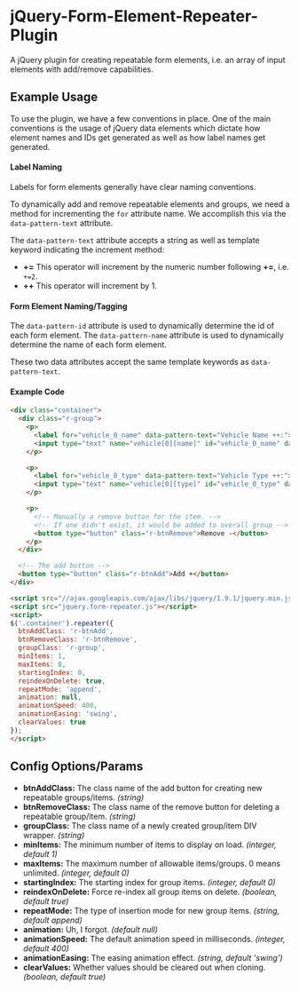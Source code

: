 jQuery-Form-Element-Repeater-Plugin
===================================

A jQuery plugin for creating repeatable form elements, i.e. an array of input elements with add/remove capabilities.

## Example Usage ##

To use the plugin, we have a few conventions in place. One of the main conventions is the usage of jQuery data elements which dictate how element names and IDs get generated as well as how label names get generated.

#### Label Naming ####
Labels for form elements generally have clear naming conventions. 

To dynamically add and remove repeatable elements and groups, we need a method for incrementing the `for` attribute name. We accomplish this via the `data-pattern-text` attribute.

The `data-pattern-text` attribute accepts a string as well as template keyword indicating the increment method:

* **+=** This operator will increment by the numeric number following **+=**, i.e. `+=2`.
* **++** This operator will increment by 1.

#### Form Element Naming/Tagging ####

The `data-pattern-id` attribute is used to dynamically determine the id of each form element.
The `data-pattern-name` attribute is used to dynamically determine the name of each form element.

These two data attributes accept the same template keywords as `data-pattern-text`.

#### Example Code ####

```html
<div class="container">
  <div class="r-group">
    <p>
      <label for="vehicle_0_name" data-pattern-text="Vehicle Name ++:">Vehicle Name 1:</label>
      <input type="text" name="vehicle[0][name]" id="vehicle_0_name" data-pattern-name="vehicle[++][name]" data-pattern-id="vehicle_++_name" />
    </p>

    <p>
      <label for="vehicle_0_type" data-pattern-text="Vehicle Type ++:">Vehicle Type 1:</label>
      <input type="text" name="vehicle[0][type]" id="vehicle_0_type" data-pattern-name="vehicle[++][type]" data-pattern-id="vehicle_++_type" />
    </p>

    <p>
      <!-- Manually a remove button for the item. -->
      <!-- If one didn't exist, it would be added to overall group -->
      <button type="button" class="r-btnRemove">Remove -</button>
    </p>
  </div>

  <!-- The add button -->
  <button type="button" class="r-btnAdd">Add +</button>
</div>

<script src="//ajax.googleapis.com/ajax/libs/jquery/1.9.1/jquery.min.js"></script>
<script src="jquery.form-repeater.js"></script>
<script>
$('.container').repeater({
  btnAddClass: 'r-btnAdd',
  btnRemoveClass: 'r-btnRemove',
  groupClass: 'r-group',
  minItems: 1,
  maxItems: 0,
  startingIndex: 0,
  reindexOnDelete: true,
  repeatMode: 'append',
  animation: null,
  animationSpeed: 400,
  animationEasing: 'swing',
  clearValues: true
});
</script>
```

## Config Options/Params ##

*  **btnAddClass:** The class name of the add button for creating new repeatable groups/items. _(string)_
*  **btnRemoveClass:** The class name of the remove button for deleting a repeatable group/item. _(string)_
*  **groupClass:** The class name of a newly created group/item DIV wrapper. _(string)_
*  **minItems:** The minimum number of items to display on load. _(integer, default 1)_
*  **maxItems:** The maximum number of allowable items/groups. 0 means unlimited. _(integer, default 0)_
*  **startingIndex:** The starting index for group items. _(integer, default 0)_
*  **reindexOnDelete:** Force re-index all group items on delete. _(boolean, default true)_
*  **repeatMode:** The type of insertion mode for new group items. _(string, default append)_
*  **animation:** Uh, I forgot. _(default null)_
*  **animationSpeed:** The default animation speed in milliseconds. _(integer, default 400)_
*  **animationEasing:** The easing animation effect. _(string, default 'swing')_
*  **clearValues:** Whether values should be cleared out when cloning. _(boolean, default true)_
